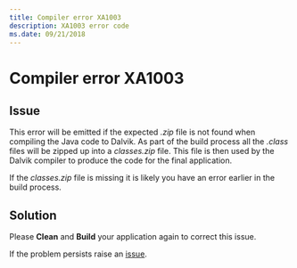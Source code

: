 ```yaml
---
title: Compiler error XA1003
description: XA1003 error code
ms.date: 09/21/2018
---
```

# Compiler error XA1003

## Issue

This error will be emitted if the expected *.zip* file is not 
found when compiling the Java code to Dalvik. As part of the 
build process all the *.class* files will be zipped up into a
*classes.zip* file. This file is then used by the Dalvik compiler
to produce the code for the final application.

If the *classes.zip* file is missing it is likely you have an
error earlier in the build process.

## Solution

Please **Clean** and **Build**
your application again to correct this issue.

If the problem persists raise an [issue](https://github.com/xamarin/xamarin-android/issues/new).